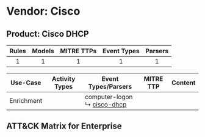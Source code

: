 Vendor: Cisco
=============
Product: Cisco DHCP
-------------------
| Rules | Models | MITRE TTPs | Event Types | Parsers |
|:-----:|:------:|:----------:|:-----------:|:-------:|
|   1   |   1    |     1      |      1      |    1    |

|  Use-Case  | Activity Types | Event Types/Parsers                                                         | MITRE TTP | Content                                             |
|:----------:| -------------- | --------------------------------------------------------------------------- | --------- | --------------------------------------------------- |
| Enrichment | <ul></li></ul> |  computer-logon<br> ↳ [cisco-dhcp](Parsers/parserContent_cisco-dhcp.md)<br> |           | [](Rules_Models/r_m_cisco_cisco_dhcp_Enrichment.md) |

ATT&CK Matrix for Enterprise
----------------------------
